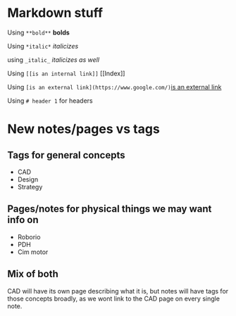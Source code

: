 # Markdown stuff

Using `**bold**` **bolds**

Using `*italic*` *italicizes*

using `_italic_` _italicizes as well_

Using `[[is an internal link]]` [[Index]]

Using `[is an external link](https://www.google.com/)`[is an external link](https://www.google.com/)

Using `# header 1` for headers

# New notes/pages vs tags

## Tags for general concepts

- CAD
- Design
- Strategy
## Pages/notes for physical things we may want info on

- Roborio
- PDH
- Cim motor

## Mix of both

CAD will have its own page describing what it is, but notes will have tags for those concepts broadly, as we wont link to the CAD page on every single note.